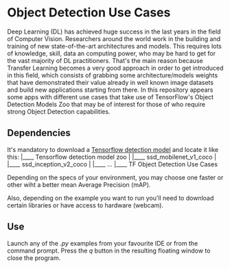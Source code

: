 # Object Detection Use Cases

Deep Learning (DL) has achieved huge success in the last years in the field of Computer Vision. Researchers around the world work in the building and training of new state-of-the-art architectures and models. This requires lots of knowledge, skill, data an computing power, who may be hard to get for the vast majority of DL practitioners. That's the main reason because Transfer Learning becomes a very good approach in order to get introduced in this field, which consists of grabbing some architecture/models weights that have demonstrated their value already in well known image datasets and build new applications starting from there.
In this repository appears some apps with different use cases that take use of TensorFlow's Object Detection Models Zoo that may be of interest for those of who require strong Object Detection capabilities.

## Dependencies

It's mandatory to download a [Tensorflow detection model](https://github.com/tensorflow/models/blob/master/research/object_detection/g3doc/detection_model_zoo.md) and locate it like this:
|____ Tensorflow detection model zoo
|     |____ ssd_mobilenet_v1_coco
|     |____ ssd_inception_v2_coco
|     |____ ...
|____ TF Object Detection Use Cases

Depending on the specs of your environment, you may choose one faster or other wiht a better mean Average Precision (mAP).

Also, depending on the example you want to run you'll need to download certain libraries or have access to hardware (webcam).

## Use

Launch any of the *.py* examples from your favourite IDE or from the command prompt. Press the *q* button in the resulting floating window to close the program.